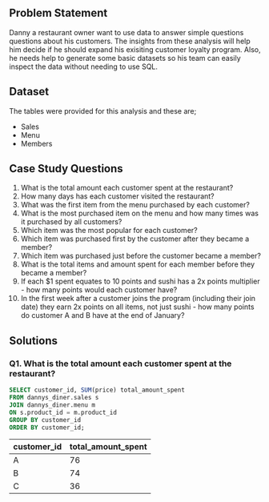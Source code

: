 ## Problem Statement
Danny a restaurant owner want to use data to answer simple questions questions about his customers. The insights from these analysis will help him decide if he should expand his exisiting customer loyalty program. Also, he needs help to generate some basic datasets so his team can easily inspect the data without needing to use SQL.

## Dataset
The tables were provided for this analysis and these are;
* Sales
* Menu
* Members

## Case Study Questions
1. What is the total amount each customer spent at the restaurant?
3. How many days has each customer visited the restaurant?
4. What was the first item from the menu purchased by each customer?
5. What is the most purchased item on the menu and how many times was it purchased by all customers?
6. Which item was the most popular for each customer?
7. Which item was purchased first by the customer after they became a member?
8. Which item was purchased just before the customer became a member?
9. What is the total items and amount spent for each member before they became a member?
10. If each $1 spent equates to 10 points and sushi has a 2x points multiplier - how many points would each customer have?
11. In the first week after a customer joins the program (including their join date) they earn 2x points on all items, not just sushi - how many points do customer A and B have at the end of January?

## Solutions
### Q1. What is the total amount each customer spent at the restaurant?
```SQL
SELECT customer_id, SUM(price) total_amount_spent
FROM dannys_diner.sales s
JOIN dannys_diner.menu m
ON s.product_id = m.product_id
GROUP BY customer_id
ORDER BY customer_id;
```

| customer_id | total_amount_spent |
|-------------|--------------------|
| A           | 76                 |
| B           | 74                 |
| C           | 36                 |















